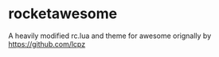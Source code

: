 # rocketawesome
A heavily modified rc.lua and theme for awesome orignally by https://github.com/lcpz
